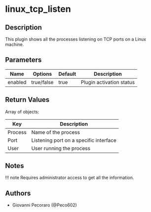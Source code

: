 # linux_tcp_listen

## Description
This plugin shows all the processes listening on TCP ports on a Linux machine.

## Parameters
| Name | Options | Default | Description |
| ---- | ------- | ------- | ----------- |
| enabled | true/false | true | Plugin activation status |

## Return Values
Array of objects:

| Key | Description |
| --- | ----------- |
| Process | Name of the process |
| Port | Listening port on a specific interface  |
| User | User running the process |

## Notes
!!! note
    Requires administrator access to get all the information.

## Authors
- Giovanni Pecoraro (@Peco602)